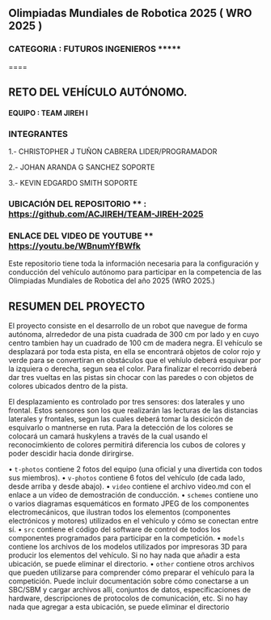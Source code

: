 ## Olimpiadas Mundiales de Robotica 2025 ( WRO 2025 )
### CATEGORIA : FUTUROS INGENIEROS *****
====
## RETO DEL VEHÍCULO AUTÓNOMO.
#### EQUIPO : TEAM JIREH I
### INTEGRANTES 
1.- CHRISTOPHER J TUÑON CABRERA    LIDER/PROGRAMADOR

2.- JOHAN ARANDA G SANCHEZ         SOPORTE

3.- KEVIN EDGARDO SMITH            SOPORTE


### UBICACIÓN DEL REPOSITORIO **  : **https://github.com/ACJIREH/TEAM-JIREH-2025**
### ENLACE DEL VIDEO DE YOUTUBE ** https://youtu.be/WBnumYfBWfk

Este repositorio tiene toda la información necesaria para la configuración y conducción del vehículo autónomo para participar en la competencia de las Olimpiadas Mundiales de Robotica del año 2025 (WRO 2025.)

## RESUMEN DEL PROYECTO
El proyecto consiste en el desarrollo de un robot que navegue de forma autónoma, alrrededor de una pista cuadrada de 300 cm por lado y en cuyo centro tambien hay un cuadrado de 100 cm de madera negra. El vehículo se desplazará por toda esta pista, en ella se encontrará objetos de color rojo y verde para se convertiran en obstáculos que el vehíulo deberá esquivar por la izquiera o derecha, segun sea el color. Para finalizar el recorrido deberá dar tres vueltas en las pistas sin chocar con las paredes o con objetos de colores ubicados dentro de la pista. 

El desplazamiento es controlado por tres sensores: dos laterales y uno frontal. Estos sensores son los que realizarán las lecturas de las distancias laterales y frontales, segun las cuales deberá tomar la desicicón de esquivarlo o mantnerse en ruta. Para la detección de los colores se colocará un camará huskylens a través de la cual usando el reconocimkiento de colores permitirá diferencia los cubos de colores y poder descidir hacia donde dirirgirse.



•	`t-photos` contiene 2 fotos del equipo (una oficial y una divertida con todos sus miembros).
•	`v-photos` contiene 6 fotos del vehículo (de cada lado, desde arriba y desde abajo).
•	`video` contiene el archivo video.md con el enlace a un vídeo de demostración de conducción.
•	`schemes` contiene uno o varios diagramas esquemáticos en formato JPEG de los componentes electromecánicos, que ilustran todos los elementos (componentes electrónicos y motores) utilizados en el vehículo y cómo se conectan entre sí.
•	`src` contiene el código del software de control de todos los componentes programados para participar en la competición.
•	`models` contiene los archivos de los modelos utilizados por impresoras 3D para producir los elementos del vehículo. Si no hay nada que añadir a esta ubicación, se puede eliminar el directorio.
•	`other` contiene otros archivos que pueden utilizarse para comprender cómo preparar el vehículo para la competición. Puede incluir documentación sobre cómo conectarse a un SBC/SBM y cargar archivos allí, conjuntos de datos, especificaciones de hardware, descripciones de protocolos de comunicación, etc. Si no hay nada que agregar a esta ubicación, se puede eliminar el directorio



